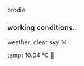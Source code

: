brodie

<!--weather_start-->
### working conditions..

weather: clear sky ☀️

temp: 10.04 °C 👕

<!--weather_end-->
